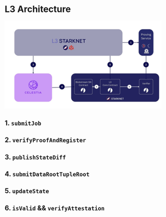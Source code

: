 # L3 Architecture

![BSN High Level Flow](../assets/blobstreamSnArchSimpleFlow.jpg)

## 1. `submitJob`

## 2. `verifyProofAndRegister`

## 3. `publishStateDiff`

## 4. `submitDataRootTupleRoot`

## 5. `updateState`

## 6. `isValid` && `verifyAttestation`

